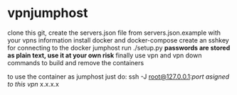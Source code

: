 # vpnjumphost
clone this git, create the servers.json file from servers.json.example with your vpns information
install docker and docker-compose
create an sshkey for connecting to the docker jumphost
run ./setup.py 
**passwords are stored as plain text, use it at your own risk**
finally use vpn and vpn down commands to build and remove the containers

to use the container as jumphost just do:
ssh -J root@127.0.0.1:*port asigned to this vpn* x.x.x.x
